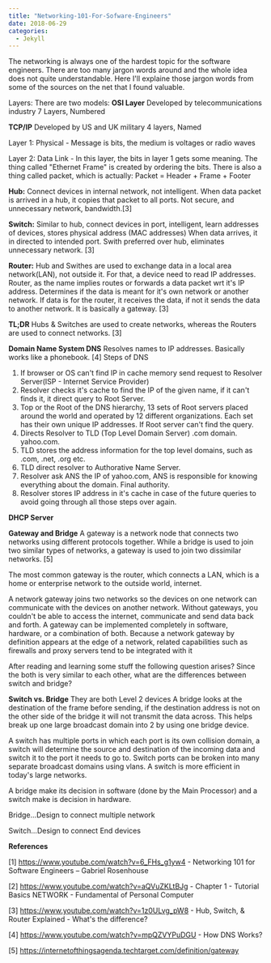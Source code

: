 ```yaml
---
title: "Networking-101-For-Sofware-Engineers"
date: 2018-06-29
categories: 
  - Jekyll
---
```


The networking is always one of the hardest topic for the software engineers. There are too many jargon words around and the whole idea does not quite understandable. Here I'll explaine those jargon words from some of the sources on the net that I found valuable.


Layers:
There are two models:
**OSI Layer** Developed by telecommunications industry 7 Layers, Numbered

**TCP/IP** Developed by US and UK military 4 layers, Named

Layer 1: Physical - Message is bits, the medium is voltages or radio waves

Layer 2: Data Link - In this layer, the bits in layer 1 gets some meaning. The thing called "Ethernet Frame" is created by ordering the bits. There is also a thing called packet, which is actually:
Packet = Header + Frame + Footer







**Hub:**
Connect devices in internal network, not intelligent. When data packet is arrived in a hub, it copies that packet to all ports.
Not secure, and unnecessary network, bandwidth.[3]

**Switch:**
Similar to hub, connect devices in port, intelligent, learn addresses of devices, stores physical address (MAC addresses) When data
arrives, it in directed to intended port. Swith preferred over hub, eliminates unnecessary network. [3]

**Router:**
Hub and Swithes are used to exchange data in a local area network(LAN), not outside it.  For that, a device need to read IP addresses. 
Router, as the name implies routes or forwards a data packet wrt it's IP address. Determines if the data is meant for it's own network or another network. If data is for the router, it receives the data, if not it sends the data to another network. It is basically a gateway. [3]

**TL;DR** Hubs & Switches are used to create networks, whereas the Routers are used to connect networks. [3]


**Domain Name System DNS**
Resolves names to IP addresses. Basically works like a phonebook. [4]
Steps of DNS
1. If browser or OS can't find IP in cache memory send request to Resolver Server(ISP - Internet Service Provider)
2. Resolver checks it's cache to find the IP of the given name, if it can't finds it, it direct query to Root Server.
3. Top or the Root of the DNS hierarchy, 13 sets of Root servers placed around the world and operated by 12 different organizations. Each set has their own unique IP addresses. If Root server can't find the query.
4. Directs Resolver to TLD (Top Level Domain Server) .com domain. yahoo.com.
5. TLD stores the address information for the top level domains, such as .com, .net, .org etc.
6. TLD direct resolver to Authorative Name Server.
7. Resolver ask ANS the IP of yahoo.com, ANS is responsible for knowing everything about the domain. Final authority. 
8. Resolver stores IP address in it's cache in case of the future queries to avoid going through all those steps over again. 




**DHCP Server**


**Gateway and Bridge**
A gateway is a network node that connects two networks using different protocols together. While a bridge is used to join two similar types of networks, a gateway is used to join two dissimilar networks. [5]

The most common gateway is the router, which connects a LAN, which is a home or enterprise network to the outside world, internet. 

A network gateway joins two networks so the devices on one network can communicate with the devices on another network. Without gateways, you couldn't be able to access the internet, communicate and send data back and forth. A gateway can be implemented completely in software, hardware, or a combination of both. Because a network gateway by definition appears at the edge of a network, related capabilities such as firewalls and proxy servers tend to be integrated with it



After reading and learning some stuff the following question arises? Since the both is very similar to each other, what are the differences between switch and bridge?

**Switch vs. Bridge**
They are both Level 2 devices
A bridge looks at the destination of the frame before sending, if the destination address is not on the other side of the bridge it will not transmit the data across. This helps break up one large broadcast domain into 2 by using one bridge device.

 

A switch has multiple ports in which each port is its own collision domain, a switch will determine the source and destination of the incoming data and switch it to the port it needs to go to. Switch ports can be broken into many separate broadcast domains using vlans. A switch is more efficient in today's large networks.


A bridge make its decision in software (done by the Main Processor) and a switch make is decision in hardware.

Bridge...Design to connect multiple network

Switch...Design to connect End devices




**References**

[1] https://www.youtube.com/watch?v=6_FHs_g1yw4 - Networking 101 for Software Engineers – Gabriel Rosenhouse

[2] https://www.youtube.com/watch?v=aQVuZKLtBJg - Chapter 1 - Tutorial Basics NETWORK - Fundamental of Personal Computer

[3] https://www.youtube.com/watch?v=1z0ULvg_pW8 - Hub, Switch, & Router Explained - What's the difference?

[4] https://www.youtube.com/watch?v=mpQZVYPuDGU - How DNS Works?

[5] https://internetofthingsagenda.techtarget.com/definition/gateway 